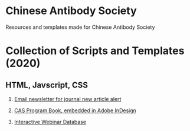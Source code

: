 # Chinese Antibody Society
Resources and templates made for Chinese Antibody Society 


# Collection of Scripts and Templates (2020)

## HTML, Javscript, CSS

1. [Email newsletter for journal new article alert](https://xinyu-dev.github.io/cas/New%20Article%20Alert.html)

2. [CAS Program Book, embedded in Adobe InDesign](https://xinyu-dev.github.io/cas//CAS%20Program%20Book.html)

3. [Interactive Webinar Database](https://xinyu-dev.github.io/cas/webinar_v2.html)
